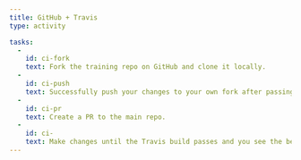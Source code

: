 ```yaml
---
title: GitHub + Travis
type: activity

tasks:
  -
    id: ci-fork
    text: Fork the training repo on GitHub and clone it locally.
  -
    id: ci-push
    text: Successfully push your changes to your own fork after passing the local performance tests.
  -
    id: ci-pr
    text: Create a PR to the main repo.
  -
    id: ci-
    text: Make changes until the Travis build passes and you see the beautiful <span class="btn btn-success btn-merge">green merge button</span>
---
```

